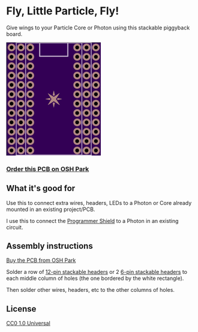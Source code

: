 # Fly, Little Particle, Fly!

Give wings to your Particle Core or Photon using this stackable piggyback board.

![PCB](/wings.png)

### [Order this PCB on OSH Park][oshpark]

## What it's good for

Use this to connect extra wires, headers, LEDs to a Photon or Core already mounted in an existing project/PCB.

I use this to connect the [Programmer Shield] to a Photon in an existing circuit.


## Assembly instructions

[Buy the PCB from OSH Park][oshpark]

Solder a row of [12-pin stackable headers][headers-12] or 2 [6-pin stackable headers][headers-6] to each middle column of holes (the one bordered by the white rectangle).

Then solder other wires, headers, etc to the other columns of holes.

## License

[CC0 1.0 Universal](/license.txt)

[headers-12]: http://www.taydaelectronics.com/stackable-header-12-pins-2-54mm.html
[headers-6]: https://www.sparkfun.com/products/9280
[oshpark]: https://oshpark.com/shared_projects/dkE1hPXd
[Programmer Shield]: https://store.particle.io/?product=programmer-shield
